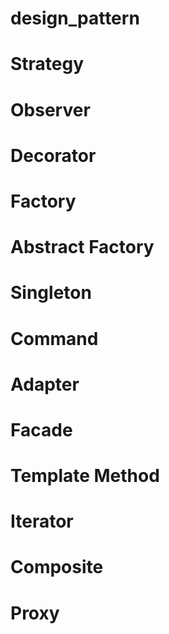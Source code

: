 # design_pattern

# Strategy

# Observer

# Decorator

# Factory

# Abstract Factory

# Singleton

# Command

# Adapter

# Facade

# Template Method

# Iterator

# Composite

# Proxy